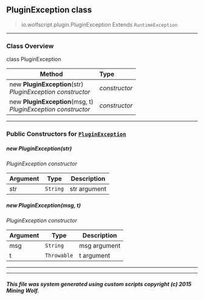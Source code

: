 ## PluginException __class__

>io.wolfscript.plugin.PluginException
>Extends `RuntimeException`

---

### Class Overview

class PluginException

Method | Type   
--- | :--- 
new __PluginException__(str) <br> _PluginException constructor_ | _constructor_
new __PluginException__(msg, t) <br> _PluginException constructor_ | _constructor_



---

### Public Constructors for [`PluginException`](PluginException.md)

##### <a id='pluginexception'></a>new __PluginException__(str) 

_PluginException constructor_

Argument | Type | Description  
--- | --- | --- 
str | `String` | str argument

##### <a id='pluginexception'></a>new __PluginException__(msg, t) 

_PluginException constructor_

Argument | Type | Description  
--- | --- | --- 
msg | `String` | msg argument
t | `Throwable` | t argument

---
---


##### This file was system generated using custom scripts copyright (c) 2015 Mining Wolf.
	

